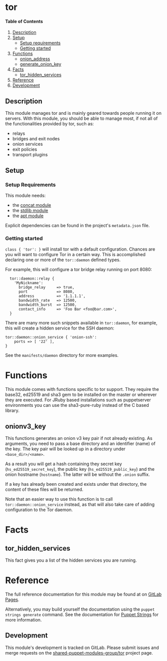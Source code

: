 # tor

#### Table of Contents

1. [Description](#description)
2. [Setup](#setup)
    * [Setup requirements](#setup-requirements)
    * [Getting started](#getting-started)
3. [Functions](#reference)
    * [onion_address](#onion_address)
    * [generate_onion_key](#generate_onion_key)
4. [Facts](#reference)
    * [tor_hidden_services](#tor_hidden_services)
5. [Reference](#reference)
6. [Development](#development)

## Description

This module manages tor and is mainly geared towards people running it on
servers. With this module, you should be able to manage most, if not all of
the functionalities provided by tor, such as:

* relays
* bridges and exit nodes
* onion services
* exit policies
* transport plugins

## Setup

### Setup Requirements

This module needs:

 * the [concat module](https://github.com/puppetlabs/puppetlabs-concat.git)
 * the [stdlib module](https://github.com/puppetlabs/puppetlabs-stdlib.git)
 * the [apt module](https://github.com/puppetlabs/puppetlabs-apt.git)

Explicit dependencies can be found in the project's `metadata.json` file.

### Getting started

`class { 'tor': }` will install tor with a default configuration. Chances are
you will want to configure Tor in a certain way. This is accomplished declaring
one or more of the `tor::daemon` defined types.

For example, this will configure a tor bridge relay running on port 8080:

``` puppet
  tor::daemon::relay {
    'MyNickname':
      bridge_relay     => true,
      port             => 8080,
      address          => '1.1.1.1',
      bandwidth_rate   => 12500,
      bandwidth_burst  => 12500,
      contact_info     => 'Foo Bar <foo@bar.com>',
  }
```

There are many more such snippets available in `tor::daemon`, for
example, this will create a hidden service for the SSH daemon:

``` puppet
tor::daemon::onion_service { 'onion-ssh':
    ports => [ '22' ],
}
```

See the `manifests/daemon` directory for more examples.

# Functions

This module comes with functions specific to tor support. They require the
base32, ed25519 and sha3 gem to be installed on the master or wherever they are
executed. For JRuby based installations such as puppetserver environments you
can use the sha3-pure-ruby instead of the C based library.

## onionv3_key

This functions generates an onion v3 key pair if not already existing. As
arguments, you need to pass a base directory and an identifier (name) of the key.
The key pair will be looked up in a directory under `<base_dir>/<name>`.

As a result you will get a hash containing they secret key (`hs_ed25519_secret_key`),
the public key (`hs_ed25519_public_key`) and the onion hostname (`hostname`). The
latter will be without the `.onion` suffix.

If a key has already been created and exists under that directory, the content
of these files will be returned.

Note that an easier way to use this function is to call
`tor::daemon::onion_service` instead, as that will also take care of
adding configuration to the Tor daemon.

# Facts

## tor_hidden_services

This fact gives you a list of the hidden services you are running.

# Reference

The full reference documentation for this module may be found at on
[GitLab Pages][pages].

Alternatively, you may build yourself the documentation using the
`puppet strings generate` command. See the documentation for
[Puppet Strings][strings] for more information.

[pages]: https://shared-puppet-modules-group.gitlab.io/tor
[strings]: https://puppet.com/blog/using-puppet-strings-generate-great-documentation-puppet-modules

## Development

This module's development is tracked on GitLab. Please submit issues and merge
requests on the [shared-puppet-modules-group/tor][smash] project page.

[smash]: https://gitlab.com/shared-puppet-modules-group/tor/
